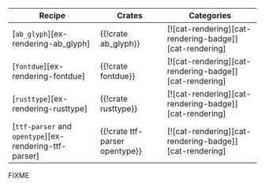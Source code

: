 | Recipe | Crates | Categories |
|--------|--------|------------|
| [`ab_glyph`][ex-rendering-ab_glyph] | {{!crate ab_glyph}} | [![cat-rendering][cat-rendering-badge]][cat-rendering] |
| [`fontdue`][ex-rendering-fontdue] | {{!crate fontdue}} | [![cat-rendering][cat-rendering-badge]][cat-rendering] |
| [`rusttype`][ex-rendering-rusttype] | {{!crate rusttype}} | [![cat-rendering][cat-rendering-badge]][cat-rendering] |
| [`ttf-parser` and  `opentype`][ex-rendering-ttf-parser] | {{!crate ttf-parser opentype}} | [![cat-rendering][cat-rendering-badge]][cat-rendering] |

<div class="hidden">
FIXME
</div>
